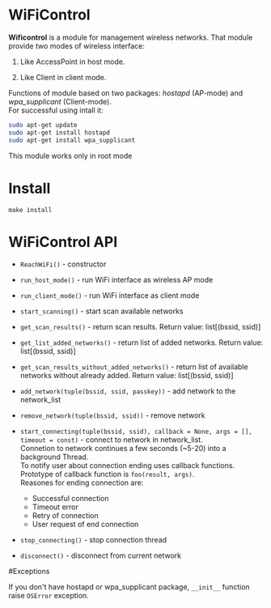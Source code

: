 # WiFiControl

**Wificontrol** is a module for management wireless networks.
That module provide two modes of wireless interface:

 1. Like AccessPoint in host mode.

 2. Like Client in client mode.

Functions of module based on two packages: *hostapd* (AP-mode) and *wpa_supplicant* (Client-mode).  
For successful using intall it:
```bash
sudo apt-get update
sudo apt-get install hostapd
sudo apt-get install wpa_supplicant
```
This module works only in root mode

# Install

`make install`

# WiFiControl API

 - `ReachWiFi()` - constructor
 
 - `run_host_mode()` - run WiFi interface as wireless AP mode
 - `run_client_mode()` - run WiFi interface as client mode
 
 - `start_scanning()` - start scan available networks
 - `get_scan_results()` - return scan results. Return value: list[(bssid, ssid)]
 - `get_list_added_networks()` - return list of added networks. Return value: list[(bssid, ssid)]
 - `get_scan_results_without_added_networks()` - return list of available networks without already added. Return value: list[(bssid, ssid)]

 - `add_network(tuple(bssid, ssid, passkey))` - add network to the network_list
 - `remove_network(tuple(bssid, ssid))` - remove network
 
 - `start_connecting(tuple(bssid, ssid), callback = None, args = [], timeout = const)` - connect to network in network_list.  
  Connetion to network continues a few seconds (~5-20) into a background Thread.  
  To notify user about connection ending uses callback functions.  
  Prototype of callback function is `foo(result, args)`.   
  Reasones for ending connection are:
    * Successful connection
	* Timeout error
	* Retry of connection
	* User request of end connection
 - `stop_connecting()` - stop connection thread
 - `disconnect()` - disconnect from current network
 
#Exceptions

If you don't have hostapd or wpa_supplicant package, `__init__` function raise `OSError` exception. 

